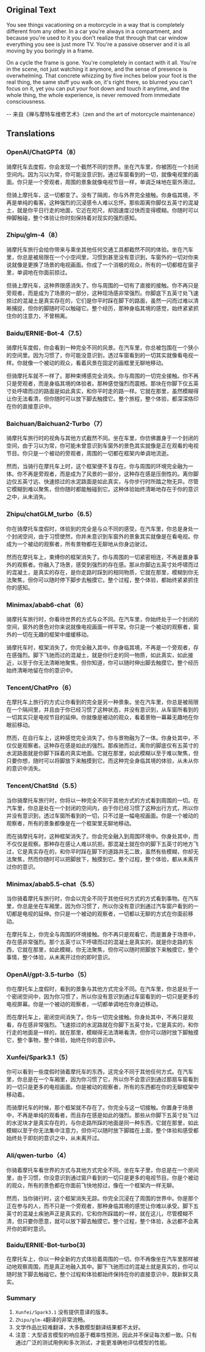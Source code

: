 ## Original Text

You see things vacationing on a motorcycle in a way that is completely
different from any other. In a car you're always in a compartment, and
because you're used to it you don't realize that through that car window
everything you see is just more TV. You're a passive observer and it is all
moving by you boringly in a frame.

On a cycle the frame is gone. You're completely in contact with it all. You're
in the scene, not just watching it anymore, and the sense of presence is
overwhelming. That concrete whizzing by five inches below your foot is the
real thing, the same stuff you walk on, it's right there, so blurred you can't
focus on it, yet you can put your foot down and touch it anytime, and the
whole thing, the whole experience, is never removed from immediate
consciousness.

-- 来自《禅与摩特车维修艺术》（zen and the art of motorcycle maintenance）


## Translations

### OpenAI/ChatGPT4（8）
骑摩托车去度假，你会发现一个截然不同的世界。坐在汽车里，你被困在一个封闭空间内。因为习以为常，你可能没意识到，通过车窗看到的一切，就像电视里的画面。你只是一个旁观者，周围的景象就像电视节目一样，单调乏味地在窗外滑过。

但骑上摩托车，这一切都变了。没有了隔阂，你与外界完全接触。你身临其境，不再是单纯的看客。这种强烈的沉浸感令人难以忘怀。那些距离你脚仅五英寸的混凝土，就是你平日行走的地面，它近在咫尺，却因速度过快而变得模糊。你随时可以伸脚触碰，整个体验让你时刻保持着对现实的强烈感知。

### Zhipu/glm-4（8）
骑摩托车旅行会给你带来与乘坐其他任何交通工具都截然不同的体验。坐在汽车里，你总是被局限在一个小空间里，习惯到甚至没有意识到，车窗外的一切对你来说就像是更换了场景的电视画面。你成了一个消极的观众，所有的一切都框在窗子里，单调地在你面前掠过。

但骑上摩托车，这种界限感消失了。你与周围的一切有了直接的接触。你不再只是旁观者，而是成为了场景的一部分，这种现场感非常强烈。你脚底下五英寸处飞速掠过的混凝土是真实存在的，它们是你平时踩在脚下的路面，虽然一闪而过难以清晰捕捉，但你的脚随时可以触碰它。整个经历，那种身临其境的感觉，始终紧紧抓住你的注意力，不曾稍离。

### Baidu/ERNIE-Bot-4（7.5）
骑摩托车度假，你会看到一种完全不同的风景。在汽车里，你总被包围在一个狭小的空间里。因为习惯了，你可能没意识到，透过车窗看到的一切其实就像看电视一样。你就像一个被动的观众，看着风景在固定的画框里无聊地移动。

但骑摩托车就不一样了。那种束缚感完全消失。你与周围的一切完全接触。你不再只是旁观者，而是身临其境的体验者。那种感觉强烈而震撼。那块在你脚下仅五英寸处呼啸而过的路面是如此真实，和你平时走的路一样。它就在那里，虽然模糊得让你无法看清，但你随时可以放下脚去触摸它。整个旅程，整个体验，都深深烙印在你的直接意识中。

### Baichuan/Baichuan2-Turbo（7）
骑摩托车旅行时的视角与其他方式截然不同。坐在车里，你仿佛置身于一个封闭的空间，由于习以为常，你可能未曾意识到车窗外的景色其实就像是正在观看的电视节目。你只是一个被动的旁观者，周围的一切都在框架内单调地流逝。

然而，当骑行在摩托车上时，这个框架便不复存在。你与周围的环境完全融为一体。你不再是旁观者，而是成为了风景的一部分，这种存在感是压倒性的。离你脚边仅五英寸远、快速掠过的水泥路面是如此真实，与你步行时所踏之物无异。尽管它模糊到难以聚焦，但你随时都能触碰到它。这种体验始终清晰地存在于你的意识之中，从未消失。

### Zhipu/chatGLM_turbo（6.5）
你在骑摩托车度假时，体验到的完全是与众不同的感受。在汽车里，你总是身处一个封闭空间，由于习惯使然，你并未意识到车窗外的景象其实就像是在看电视。你成为一个被动的观察者，所有景物都在无聊地从你身边驶过。

然而在摩托车上，束缚你的框架消失了。你与周围的一切紧密相连，不再是置身事外的观察者。你融入了场景，感受到强烈的存在感。那从你脚边五英寸处呼啸而过的混凝土，是真实的存在，是你走路时踩到的相同物质，它就在那里，模糊到你无法聚焦，但你可以随时停下脚步去触摸它。整个过程，整个体验，都始终紧紧抓住你的感知。

### Minimax/abab6-chat（6）
骑摩托车旅行时，你看待世界的方式与众不同。在汽车里，你始终处于一个封闭的空间，窗外的景色对你来说就像电视画面一样平常。你只是一个被动的观察者，窗外的一切在无趣的框架中缓缓移动。

骑摩托车时，框架消失了。你完全融入其中。你身临其境，不再是一个旁观者，存在感强烈。脚下飞驰而过的混凝土，就是你行走的同一物质，如此真实，如此接近，以至于你无法清晰地聚焦，但你知道，你可以随时伸出脚去触摸它。整个经历始终清晰地留在你的意识中。

### Tencent/ChatPro（6）
在摩托车上旅行的方式让你看到的完全是另一种景象。坐在汽车里，你总是被局限在一个隔间里，并且由于你已经习惯了这种状态，并没有意识到，从车窗所看到的一切其实只是电视节目的延伸。你就像是被动的观众，看着景物一幕幕无趣地在你眼前移动。

然而，在自行车上，这种感觉完全消失了。你与景物融为了一体。你身处其中，不仅仅是观察者。这种存在感是如此的强烈。那疾驰而过，离你的脚底仅有五英寸的水泥路面就是你脚下踩着的真实地面。它就在那里，如此模糊以至于难以聚焦，但只要你想，随时可以将脚放下来触摸到它。而这种完全身临其境的体验，从未从你的意识中消失。

### Tencent/ChatStd（5.5）
当你骑摩托车旅行时，你将以一种完全不同于其他方式的方式看到周围的一切。在汽车里，你总是处在一个封闭的空间内，由于你已经习惯了这种出行方式，所以你并没有意识到，透过车窗所看到的一切，只不过是一幅电视画面。你是一个被动的观察者，所有的景象都像是在一个框架里无聊地移动。

而在骑摩托车时，这种框架消失了。你会完全融入到周围环境中。你身处其中，而不仅仅是观察。那种存在感让人难以抗拒。那混凝土就在你的脚下五英寸的地方飞过，它是真实存在的，和你平时踩在脚下的道路并无二致，虽然有些模糊，你却无法聚焦，然而你随时可以把脚放下，触摸到它。整个过程，整个体验，都从未离开过你的意识。

### Minimax/abab5.5-chat（5.5）
当你骑着摩托车旅行时，你会以完全不同于其他任何方式的方式看到事物。在汽车里，你总是坐在车厢里，因为你习惯了，所以你没有意识到通过汽车窗户看到的一切都是电视的延伸。你只是一个被动的观察者，一切都以无聊的方式在你面前移动。

在摩托车上，你完全与周围的环境接触。你不再只是观看它，而是置身于场景中，存在感非常强烈。那个五英寸以下呼啸而过的混凝土是真实的，就是你走路的东西，它就在那里，如此模糊，你无法聚焦，但你可以随时把脚放下来触摸它，整个事情，整个体验，从未离开过你的即时意识。

### OpenAI/gpt-3.5-turbo（5）
你在摩托车上度假时，看到的景象与其他方式完全不同。在汽车里，你总是处于一个密闭空间中，因为你习惯了，所以你没有意识到通过车窗看到的一切只是更多的电视屏幕。你是一个被动的观察者，一切都单调地在你身边移动。

而在摩托车上，密闭空间消失了。你与一切完全接触。你身处其中，不再只是观看，存在感非常强烈。飞速掠过的水泥路就在你脚下五英寸处，它是真实的，和你行走的地面是一样的，就在那里，模糊得无法清晰看清，但你可以随时放下脚触摸它，整个事物，整个体验，始终在你的意识中。

### Xunfei/Spark3.1（5）
你可以看到一些度假时骑着摩托车的东西，这完全不同于其他任何方式。在汽车里，你总是在一个车厢里，因为你习惯了它，所以你不会意识到通过那扇车窗看到的一切只是更多的电视画面。你是被动的观察者，所有的东西都在你的无聊框架中移动着。

而骑摩托车的时候，那个框架就不存在了。你完全与这一切接触。你置身于场景中，不再是单纯的观看者，而且存在感是如此的强烈。那些从你脚下五英寸处飞过的水泥块才是真实存在的，与你走路所踩的地面是同一种东西，它就在那里，如此模糊以至于你无法集中注意力，但你可以随时放下脚踏在上面，整个体验和感受都始终处于即刻的意识之中，从未离开过。

### Ali/qwen-turbo（4）
你骑着摩托车看世界的方式与其他方式完全不同。坐在车子里，你总是在一个房间里，由于习惯，你没意识到通过窗户看到的一切只是更多的电视节目。你是个被动的观众，所有的景色都在你面前飞快地掠过，像在一个框架内一样无聊。

然而，当你骑行时，这个框架消失无踪。你完全沉浸在了周围的世界中。你是那个正在参与的人，而不只是一个旁观者，那种身临其境的感觉让你难以承受。脚下五英寸的混凝土疾驰声正是真实的，它和你所踩踏的一样，就在这儿，尽管模糊不清，但只要你愿意，就可以放下脚去触摸它。整个过程，整个体验，永远都不会离开你的即时意识。

### Baidu/ERNIE-Bot-turbo(3)
在摩托车上，你以一种全新的方式体验着周围的一切。你不再像坐在汽车里那样被动地观察周围，而是真正地融入其中。脚下飞驰而过的混凝土就是真实的，你可以随时放下脚去触碰它。整个过程和体验都始终保持在你的直接意识中，既新鲜又真实。

### Summary
1. `Xunfei/Spark3.1` 没有提供意译的版本。
2. `Zhipu/glm-4`翻译的非常流畅。
2. 文学作品比较难翻译，大多数模型翻译结果都不太好。
3. 注意：大型语言模型的响应基于概率性预测，因此并不保证每次都一致。只有通过广泛的测试用例和多次测试，才能更准确地评估模型的性能。